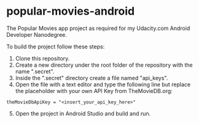 # popular-movies-android
The Popular Movies app project as required for my Udacity.com Android Developer Nanodegree.

To build the project follow these steps:

1. Clone this repository.
2. Create a new directory under the root folder of the repository with the name ".secret".
3. Inside the ".secret" directory create a file named "api_keys".
4. Open the file with a text editor and type the following line but replace the placeholder with your own API Key from TheMovieDB.org:
```
theMovieDbApiKey = "<insert_your_api_key_here>"
```
5. Open the project in Android Studio and build and run.
